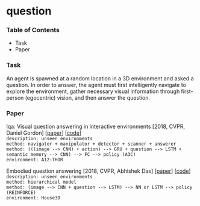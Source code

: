 # question

### Table of Contents
- Task
- Paper

### Task
An agent is spawned at a random location in a 3D environment and asked a question. In order to answer, the agent must first intelligently navigate to explore the environment, gather necessary visual information through first-person (egocentric) vision, and then answer the question.

### Paper

Iqa: Visual question answering in interactive environments \[2018, CVPR, Daniel Gordon\] \[[paper](http://openaccess.thecvf.com/content_cvpr_2018/papers/Gordon_IQA_Visual_Question_CVPR_2018_paper.pdf)\] \[[code](https://github.com/danielgordon10/thor-iqa-cvpr-2018)\]<br/>
`description: unseen environments`<br/>
`method: navigator + manipulator + detector + scanner + answerer`<br/>
`method: (((image --> CNN) + action) --> GRU + question --> LSTM + semantic memory --> CNN) --> FC --> policy (A3C)`<br/>
`environment: AI2-THOR`

Embodied question answering \[2018, CVPR, Abhishek Das\] \[[paper](http://openaccess.thecvf.com/content_cvpr_2018_workshops/papers/w40/Das_Embodied_Question_Answering_CVPR_2018_paper.pdf)\] \[[code](https://github.com/facebookresearch/EmbodiedQA)\]<br/>
`description: unseen environments`<br/>
`method: hierarchical model`<br/>
`method: (image --> CNN + question --> LSTM) --> NN or LSTM --> policy (REINFORCE)`<br/>
`environment: House3D`
